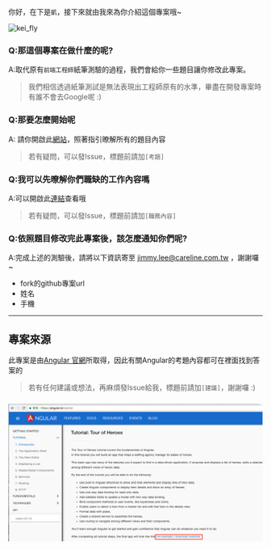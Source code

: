 你好，在下是`凱`，接下來就由我來為你介紹這個專案哦~

![kei_fly](https://www.careline.com.tw/assets/branding/images/about_us/webelieve/fly_kei.png)

### Q:那這個專案在做什麼的呢?

A:取代原有`前端工程師`紙筆測驗的過程，我們會給你一些題目讓你修改此專案。

> 我們相信透過紙筆測試是無法表現出工程師原有的水準，畢盡在開發專案時有誰不會去Google呢 :)

### Q:那要怎麼開始呢

A: 請你開啟此[網站](https://careline-newstar.firebaseapp.com/)，照著指引暸解所有的題目內容

> 若有疑問，可以發Issue，標題前請加`[考題]`

### Q:我可以先暸解你們職缺的工作內容嗎

A:可以開啟此[連結](https://www.104.com.tw/job/?jobno=5a0c4&jobsource=checkc)查看哦

> 若有疑問，可以發Issue，標題前請加`[職務內容]`

### Q:依照題目修改完此專案後，該怎麼通知你們呢?

A:完成上述的測驗後，請將以下資訊寄至 jimmy.lee@careline.com.tw ，謝謝囉~
 - fork的github專案url
 - 姓名
 - 手機

---
## 專案來源
 此專案是由[Angular 官網](https://angular.io/tutorial)所取得，因此有關Angular的考題內容都可在裡面找到答案的
 
 > 若有任何建議或想法，再麻煩發Issue給我，標題前請加`[建議]`，謝謝囉 :)
### 

![download_source](/assets/imgaes/download_example.png)
